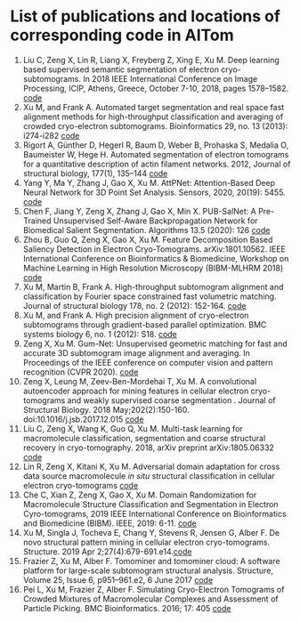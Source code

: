 # List of publications and locations of corresponding code in AITom

1. Liu C, Zeng X, Lin R, Liang X, Freyberg Z, Xing E, Xu M. Deep learning based supervised semantic segmentation of electron cryo-subtomograms. In 2018 IEEE International Conference on Image Processing, ICIP, Athens, Greece, October 7-10, 2018, pages 1578–1582. [code](https://github.com/xulabs/projects/tree/master/segmentation)
2. Xu M, and Frank A. Automated target segmentation and real space fast alignment methods for high-throughput classification and averaging of crowded cryo-electron subtomograms. Bioinformatics 29, no. 13 (2013): i274-i282 [code](https://github.com/xulabs/aitom/tree/master/aitom/segmentation) 
3. Rigort A, Günther D, Hegerl R, Baum D, Weber B, Prohaska S, Medalia O, Baumeister W, Hege H. Automated segmentation of electron tomograms for a quantitative description of actin filament networks. 2012, Journal of structural biology, 177(1), 135–144 [code]( https://github.com/xulabs/aitom/tree/master/aitom/segmentation/curve/filament_tracing) 
4. Yang Y, Ma Y, Zhang J, Gao X, Xu M. AttPNet: Attention-Based Deep Neural Network for 3D Point Set Analysis. Sensors, 2020, 20(19): 5455. [code](https://github.com/xulabs/aitom/tree/master/aitom/segmentation/point_cloud/deep/attpnet) 
5. Chen F, Jiang Y, Zeng X, Zhang J, Gao X, Min X. PUB-SalNet: A Pre-Trained Unsupervised Self-Aware Backpropagation Network for Biomedical Salient Segmentation. Algorithms 13.5 (2020): 126 [code](https://github.com/xulabs/aitom/tree/master/aitom/segmentation/saliency/deep/unsupervised/pub_salnet) 
6. Zhou B, Guo Q, Zeng X, Gao X, Xu M. Feature Decomposition Based Saliency Detection in Electron Cryo-Tomograms. arXiv:1801.10562. IEEE International Conference on Bioinformatics & Biomedicine, Workshop on Machine Learning in High Resolution Microscopy (BIBM-MLHRM 2018) [code](https://github.com/xulabs/aitom/tree/master/aitom/segmentation/saliency/feature_decomposition) 
7. Xu M, Martin B, Frank A. High-throughput subtomogram alignment and classification by Fourier space constrained fast volumetric matching. Journal of structural biology 178, no. 2 (2012): 152-164. [code](https://github.com/xulabs/aitom/tree/master/aitom/align) 
8. Xu M, and Frank A. High precision alignment of cryo-electron subtomograms through gradient-based parallel optimization. BMC systems biology 6, no. 1 (2012): S18. [code](https://github.com/xulabs/aitom/tree/master/aitom/align) 
9. Zeng X, Xu M. Gum-Net: Unsupervised geometric matching for fast and accurate 3D subtomogram image alignment and averaging. In Proceedings of the IEEE conference on computer vision and pattern recognition (CVPR 2020). [code](https://github.com/xulabs/aitom/tree/master/aitom/align/deep/gum)
10. Zeng X, Leung M, Zeev-Ben-Mordehai T, Xu M. A convolutional autoencoder approach for mining features in cellular electron cryo-tomograms and weakly supervised coarse segmentation . Journal of Structural Biology. 2018 May;202(2):150-160. doi:10.1016/j.jsb.2017.12.015 [code](https://github.com/xulabs/projects/tree/master/autoencoder)
11. Liu C, Zeng X, Wang K, Guo Q, Xu M. Multi-task learning for macromolecule classification, segmentation and coarse structural recovery in cryo-tomography. 2018, arXiv preprint arXiv:1805.06332 [code](https://github.com/xulabs/aitom/tree/master/aitom/classify/deep/supervised/cnn/mult_task)
12. Lin R, Zeng X, Kitani K, Xu M. Adversarial domain adaptation for cross data source macromolecule *in situ* structural classification in cellular electron cryo-tomograms [code](https://github.com/xulabs/aitom/tree/master/aitom/classify/deep/supervised/cnn/domain_adaptation_adversarial)
13. Che C, Xian Z, Zeng X, Gao X, Xu M. Domain Randomization for Macromolecule Structure Classification and Segmentation in Electron Cyro-tomograms, 2019 IEEE International Conference on Bioinformatics and Biomedicine (BIBM). IEEE, 2019: 6-11. [code](https://github.com/xulabs/aitom/tree/master/aitom/classify/deep/supervised/cnn/domain_randomization)
14. Xu M, Singla J, Tocheva E, Chang Y, Stevens R, Jensen G, Alber F.  De novo structural pattern mining in cellular electron cryo-tomograms.  Structure. 2019 Apr 2;27(4):679-691.e14.[code](https://github.com/xulabs/aitom/tree/master/aitom/tomominer)
15. Frazier Z, Xu M, Alber F. Tomominer and tomominer cloud: A software platform for large-scale subtomogram structural analysis. Structure, Volume 25, Issue 6, p951–961.e2, 6 June 2017  [code](https://github.com/xulabs/aitom/tree/master/aitom/tomominer)
16. Pei L, Xu M, Frazier Z, Alber F. Simulating Cryo-Electron Tomograms of Crowded Mixtures of Macromolecular Complexes and Assessment of Particle Picking. BMC Bioinformatics. 2016; 17: 405 [code](https://github.com/xulabs/aitom/tree/master/aitom/simulation/tomogram/single_bounding_sphere)
